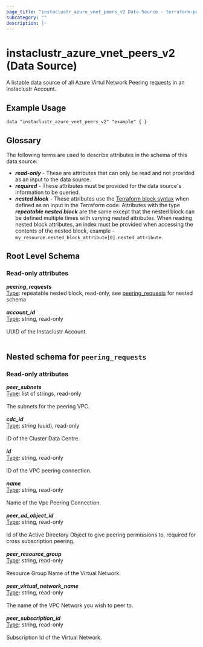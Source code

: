 ```yaml
---
page_title: "instaclustr_azure_vnet_peers_v2 Data Source - terraform-provider-instaclustr"
subcategory: ""
description: |-
---
```


# instaclustr_azure_vnet_peers_v2 (Data Source)
A listable data source of all Azure Virtul Network Peering requests in an Instaclustr Account.
## Example Usage
```
data "instaclustr_azure_vnet_peers_v2" "example" { }
```
## Glossary
The following terms are used to describe attributes in the schema of this data source:
- **_read-only_** - These are attributes that can only be read and not provided as an input to the data source.
- **_required_** - These attributes must be provided for the data source's information to be queried.
- **_nested block_** - These attributes use the [Terraform block syntax](https://www.terraform.io/language/attr-as-blocks) when defined as an input in the Terraform code. Attributes with the type **_repeatable nested block_** are the same except that the nested block can be defined multiple times with varying nested attributes. When reading nested block attributes, an index must be provided when accessing the contents of the nested block, example - `my_resource.nested_block_attribute[0].nested_attribute`.
## Root Level Schema
### Read-only attributes
*___peering_requests___*<br>
<ins>Type</ins>: repeatable nested block, read-only, see [peering_requests](#nested--peering_requests) for nested schema<br>
<br>
*___account_id___*<br>
<ins>Type</ins>: string, read-only<br>
<br>UUID of the Instaclustr Account.<br><br>
<a id="nested--peering_requests"></a>
## Nested schema for `peering_requests`

### Read-only attributes
*___peer_subnets___*<br>
<ins>Type</ins>: list of strings, read-only<br>
<br>The subnets for the peering VPC.<br><br>
*___cdc_id___*<br>
<ins>Type</ins>: string (uuid), read-only<br>
<br>ID of the Cluster Data Centre.<br><br>
*___id___*<br>
<ins>Type</ins>: string, read-only<br>
<br>ID of the VPC peering connection.<br><br>
*___name___*<br>
<ins>Type</ins>: string, read-only<br>
<br>Name of the Vpc Peering Connection.<br><br>
*___peer_ad_object_id___*<br>
<ins>Type</ins>: string, read-only<br>
<br>Id of the Active Directory Object to give peering permissions to, required for cross subscription peering.<br><br>
*___peer_resource_group___*<br>
<ins>Type</ins>: string, read-only<br>
<br>Resource Group Name of the Virtual Network.<br><br>
*___peer_virtual_network_name___*<br>
<ins>Type</ins>: string, read-only<br>
<br>The name of the VPC Network you wish to peer to.<br><br>
*___peer_subscription_id___*<br>
<ins>Type</ins>: string, read-only<br>
<br>Subscription Id of the Virtual Network.<br><br>
